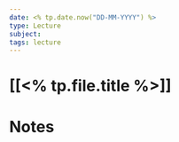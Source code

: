 ```yaml
---
date: <% tp.date.now("DD-MM-YYYY") %>
type: Lecture
subject: 
tags: lecture
---
```

# [[<% tp.file.title %>]]

# Notes
